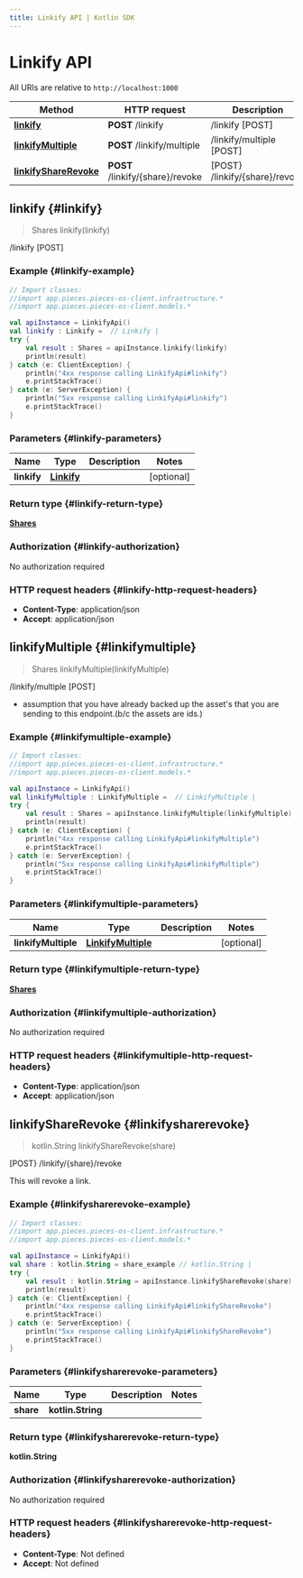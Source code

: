 ```yaml
---
title: Linkify API | Kotlin SDK
---
```


# Linkify API

All URIs are relative to `http://localhost:1000`

Method | HTTP request | Description
------------- | ------------- | -------------
[**linkify**](#linkify) | **POST** /linkify | /linkify [POST]
[**linkifyMultiple**](#linkifymultiple) | **POST** /linkify/multiple | /linkify/multiple [POST]
[**linkifyShareRevoke**](#linkifysharerevoke) | **POST** /linkify/\{share\}/revoke | [POST} /linkify/\{share\}/revoke


## **linkify** {#linkify}
> Shares linkify(linkify)

/linkify [POST]



### Example {#linkify-example}
```kotlin
// Import classes:
//import app.pieces.pieces-os-client.infrastructure.*
//import app.pieces.pieces-os-client.models.*

val apiInstance = LinkifyApi()
val linkify : Linkify =  // Linkify | 
try {
    val result : Shares = apiInstance.linkify(linkify)
    println(result)
} catch (e: ClientException) {
    println("4xx response calling LinkifyApi#linkify")
    e.printStackTrace()
} catch (e: ServerException) {
    println("5xx response calling LinkifyApi#linkify")
    e.printStackTrace()
}
```

### Parameters {#linkify-parameters}

Name | Type | Description  | Notes
------------- | ------------- | ------------- | -------------
 **linkify** | [**Linkify**](../models/Linkify)|  | [optional]

### Return type {#linkify-return-type}

[**Shares**](../models/Shares)

### Authorization {#linkify-authorization}

No authorization required

### HTTP request headers {#linkify-http-request-headers}

 - **Content-Type**: application/json
 - **Accept**: application/json

## **linkifyMultiple** {#linkifymultiple}
> Shares linkifyMultiple(linkifyMultiple)

/linkify/multiple [POST]

- assumption that you have already backed up the asset&#39;s that you are sending to this endpoint.(b/c the assets are ids.)

### Example {#linkifymultiple-example}
```kotlin
// Import classes:
//import app.pieces.pieces-os-client.infrastructure.*
//import app.pieces.pieces-os-client.models.*

val apiInstance = LinkifyApi()
val linkifyMultiple : LinkifyMultiple =  // LinkifyMultiple | 
try {
    val result : Shares = apiInstance.linkifyMultiple(linkifyMultiple)
    println(result)
} catch (e: ClientException) {
    println("4xx response calling LinkifyApi#linkifyMultiple")
    e.printStackTrace()
} catch (e: ServerException) {
    println("5xx response calling LinkifyApi#linkifyMultiple")
    e.printStackTrace()
}
```

### Parameters {#linkifymultiple-parameters}

Name | Type | Description  | Notes
------------- | ------------- | ------------- | -------------
 **linkifyMultiple** | [**LinkifyMultiple**](../models/LinkifyMultiple)|  | [optional]

### Return type {#linkifymultiple-return-type}

[**Shares**](../models/Shares)

### Authorization {#linkifymultiple-authorization}

No authorization required

### HTTP request headers {#linkifymultiple-http-request-headers}

 - **Content-Type**: application/json
 - **Accept**: application/json

## **linkifyShareRevoke** {#linkifysharerevoke}
> kotlin.String linkifyShareRevoke(share)

[POST} /linkify/\{share\}/revoke

This will revoke a link.

### Example {#linkifysharerevoke-example}
```kotlin
// Import classes:
//import app.pieces.pieces-os-client.infrastructure.*
//import app.pieces.pieces-os-client.models.*

val apiInstance = LinkifyApi()
val share : kotlin.String = share_example // kotlin.String | 
try {
    val result : kotlin.String = apiInstance.linkifyShareRevoke(share)
    println(result)
} catch (e: ClientException) {
    println("4xx response calling LinkifyApi#linkifyShareRevoke")
    e.printStackTrace()
} catch (e: ServerException) {
    println("5xx response calling LinkifyApi#linkifyShareRevoke")
    e.printStackTrace()
}
```

### Parameters {#linkifysharerevoke-parameters}

Name | Type | Description  | Notes
------------- | ------------- | ------------- | -------------
 **share** | **kotlin.String**|  |

### Return type {#linkifysharerevoke-return-type}

**kotlin.String**

### Authorization {#linkifysharerevoke-authorization}

No authorization required

### HTTP request headers {#linkifysharerevoke-http-request-headers}

 - **Content-Type**: Not defined
 - **Accept**: Not defined

